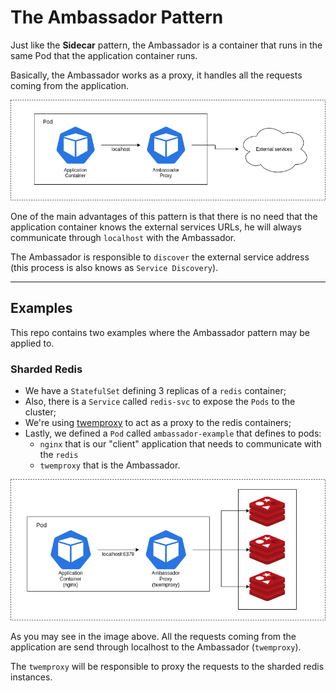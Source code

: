 # The Ambassador Pattern

Just like the **Sidecar** pattern, the Ambassador is a container that runs in the same Pod that the application container runs.

Basically, the Ambassador works as a proxy, it handles all the requests coming from the application.

![Basic Ambassador](./ambassador.png)

One of the main advantages of this pattern is that there is no need that the application container knows the external services URLs, he will always communicate through `localhost` with the Ambassador.

The Ambassador is responsible to `discover` the external service address (this process is also knows as `Service Discovery`).

---

## Examples

This repo contains two examples where the Ambassador pattern may be applied to.

### Sharded Redis

- We have a `StatefulSet` defining 3 replicas of a `redis` container;
- Also, there is a `Service` called `redis-svc` to expose the `Pods` to the cluster;
- We're using [twemproxy](https://github.com/twitter/twemproxy) to act as a proxy to the redis containers;
- Lastly, we defined a `Pod` called `ambassador-example` that defines to pods:
  - `nginx` that is our "client" application that needs to communicate with the `redis`
  - `twemproxy` that is the Ambassador.

![Sharded Redis](./sharded-redis.png)

As you may see in the image above. All the requests coming from the application are send through localhost to the Ambassador (`twemproxy`).

The `twemproxy` will be responsible to proxy the requests to the sharded redis instances.
